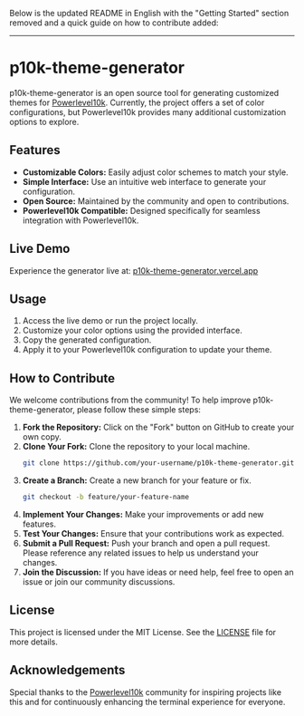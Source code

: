 Below is the updated README in English with the "Getting Started" section removed and a quick guide on how to contribute added:

---

# p10k-theme-generator

p10k-theme-generator is an open source tool for generating customized themes for [Powerlevel10k](https://github.com/romkatv/powerlevel10k). Currently, the project offers a set of color configurations, but Powerlevel10k provides many additional customization options to explore.

## Features

- **Customizable Colors:** Easily adjust color schemes to match your style.
- **Simple Interface:** Use an intuitive web interface to generate your configuration.
- **Open Source:** Maintained by the community and open to contributions.
- **Powerlevel10k Compatible:** Designed specifically for seamless integration with Powerlevel10k.

## Live Demo

Experience the generator live at: [p10k-theme-generator.vercel.app](https://p10k-theme-generator.vercel.app/)

## Usage

1. Access the live demo or run the project locally.
2. Customize your color options using the provided interface.
3. Copy the generated configuration.
4. Apply it to your Powerlevel10k configuration to update your theme.

## How to Contribute

We welcome contributions from the community! To help improve p10k-theme-generator, please follow these simple steps:

1. **Fork the Repository:** Click on the "Fork" button on GitHub to create your own copy.
2. **Clone Your Fork:** Clone the repository to your local machine.
   ```bash
   git clone https://github.com/your-username/p10k-theme-generator.git
   ```
3. **Create a Branch:** Create a new branch for your feature or fix.
   ```bash
   git checkout -b feature/your-feature-name
   ```
4. **Implement Your Changes:** Make your improvements or add new features.
5. **Test Your Changes:** Ensure that your contributions work as expected.
6. **Submit a Pull Request:** Push your branch and open a pull request. Please reference any related issues to help us understand your changes.
7. **Join the Discussion:** If you have ideas or need help, feel free to open an issue or join our community discussions.

## License

This project is licensed under the MIT License. See the [LICENSE](https://github.com/rgazeredo/p10k-theme-generator/blob/main/LICENSE) file for more details.

## Acknowledgements

Special thanks to the [Powerlevel10k](https://github.com/romkatv/powerlevel10k) community for inspiring projects like this and for continuously enhancing the terminal experience for everyone.
